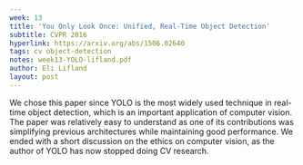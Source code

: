 ```yaml
---
week: 13
title: 'You Only Look Once: Unified, Real-Time Object Detection'
subtitle: CVPR 2016
hyperlink: https://arxiv.org/abs/1506.02640
tags: cv object-detection
notes: week13-YOLO-lifland.pdf
author: Eli Lifland
layout: post
---
```

We chose this paper since YOLO is the most widely used technique in real-time object detection, which is an important application of computer vision. The paper was relatively easy to understand as one of its contributions was simplifying previous architectures while maintaining good performance. We ended with a short discussion on the ethics on computer vision, as the author of YOLO has now stopped doing CV research.
